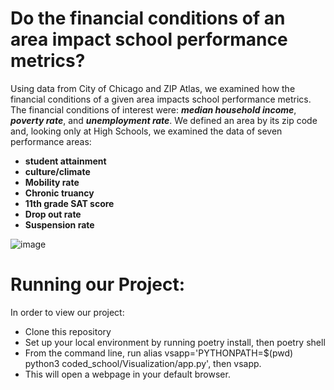 # Do the financial conditions of an area impact school performance metrics?

Using data from City of Chicago and ZIP Atlas, we examined how the financial conditions of a given area impacts school performance metrics. The financial conditions of interest were: ***median household income***, ***poverty rate***, and ***unemployment rate***. We defined an area by its zip code and, looking only at High Schools, we examined the data of seven performance areas: 

* **student attainment**
* **culture/climate**
* **Mobility rate**
* **Chronic truancy**
* **11th grade SAT score**
* **Drop out rate**
* **Suspension rate**

![image](https://github.com/apichat-klang/Coded-school-Chicago/assets/142816445/2e43c0bd-4a00-4cb0-801b-d716ea6561f5)

# Running our Project: 
In order to view our project:

* Clone this repository
* Set up your local environment by running poetry install, then poetry shell 
* From the command line, run alias vsapp='PYTHONPATH=$(pwd) python3 coded_school/Visualization/app.py', then vsapp.
* This will open a webpage in your default browser.


